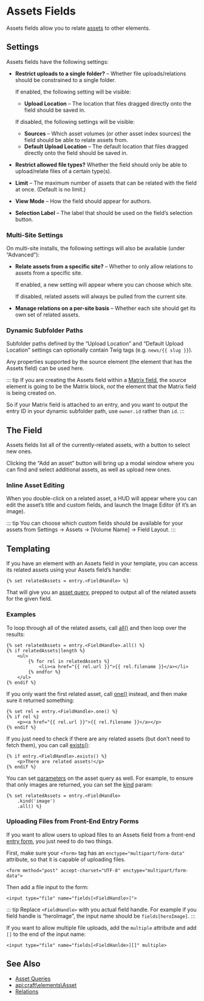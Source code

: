 # Assets Fields

Assets fields allow you to relate [assets](assets.md) to other elements.

## Settings

Assets fields have the following settings:

- **Restrict uploads to a single folder?** – Whether file uploads/relations should be constrained to a single folder.

  If enabled, the following setting will be visible:

  - **Upload Location** – The location that files dragged directly onto the field should be saved in.

  If disabled, the following settings will be visible:

  - **Sources** – Which asset volumes (or other asset index sources) the field should be able to relate assets from.
  - **Default Upload Location** – The default location that files dragged directly onto the field should be saved in.

- **Restrict allowed file types?** Whether the field should only be able to upload/relate files of a certain type(s).
- **Limit** – The maximum number of assets that can be related with the field at once. (Default is no limit.)
- **View Mode** – How the field should appear for authors.
- **Selection Label** – The label that should be used on the field’s selection button.

### Multi-Site Settings

On multi-site installs, the following settings will also be available (under “Advanced”):

- **Relate assets from a specific site?** – Whether to only allow relations to assets from a specific site.

  If enabled, a new setting will appear where you can choose which site.

  If disabled, related assets will always be pulled from the current site.

- **Manage relations on a per-site basis** – Whether each site should get its own set of related assets.

### Dynamic Subfolder Paths

Subfolder paths defined by the “Upload Location” and “Default Upload Location” settings can optionally contain Twig tags (e.g. `news/{{ slug }}`).

Any properties supported by the source element (the element that has the Assets field) can be used here.

::: tip
If you are creating the Assets field within a [Matrix field](matrix-fields.md), the source element is going to be the Matrix block, _not_ the element that the Matrix field is being created on.

So if your Matrix field is attached to an entry, and you want to output the entry ID in your dynamic subfolder path, use `owner.id` rather than `id`.
:::

## The Field

Assets fields list all of the currently-related assets, with a button to select new ones.

Clicking the “Add an asset” button will bring up a modal window where you can find and select additional assets, as well as upload new ones.

### Inline Asset Editing

When you double-click on a related asset, a HUD will appear where you can edit the asset’s title and custom fields, and launch the Image Editor (if it’s an image).

::: tip
You can choose which custom fields should be available for your assets from Settings → Assets → [Volume Name] → Field Layout.
:::

## Templating

If you have an element with an Assets field in your template, you can access its related assets using your Assets field’s handle:

```twig
{% set relatedAssets = entry.<FieldHandle> %}
```

That will give you an [asset query](dev/element-queries/asset-queries.md), prepped to output all of the related assets for the given field.

### Examples

To loop through all of the related assets, call [all()](api:craft\db\Query::all()) and then loop over the results:

```twig
{% set relatedAssets = entry.<FieldHandle>.all() %}
{% if relatedAssets|length %}
    <ul>
        {% for rel in relatedAssets %}
            <li><a href="{{ rel.url }}">{{ rel.filename }}</a></li>
        {% endfor %}
    </ul>
{% endif %}
```

If you only want the first related asset, call [one()](api:craft\db\Query::one()) instead, and then make sure it returned something:

```twig
{% set rel = entry.<FieldHandle>.one() %}
{% if rel %}
    <p><a href="{{ rel.url }}">{{ rel.filename }}</a></p>
{% endif %}
```

If you just need to check if there are any related assets (but don’t need to fetch them), you can call [exists()](api:craft\db\Query::exists()):

```twig
{% if entry.<FieldHandle>.exists() %}
    <p>There are related assets!</p>
{% endif %}
```

You can set [parameters](dev/element-queries/asset-queries.md#parameters) on the asset query as well. For example, to ensure that only images are returned, you can set the [kind](dev/element-queries/asset-queries.md#kind) param:

```twig
{% set relatedAssets = entry.<FieldHandle>
    .kind('image')
    .all() %}
```

### Uploading Files from Front-End Entry Forms

If you want to allow users to upload files to an Assets field from a front-end [entry form](dev/examples/entry-form.md), you just need to do two things.

First, make sure your `<form>` tag has an `enctype="multipart/form-data"` attribute, so that it is capable of uploading files.

```markup
<form method="post" accept-charset="UTF-8" enctype="multipart/form-data">
```

Then add a file input to the form:

```markup
<input type="file" name="fields[<FieldHandle>]">
```

::: tip
Replace `<FieldHandle>` with you actual field handle. For example if you field handle is “heroImage”, the input name should be `fields[heroImage]`.
:::

If you want to allow multiple file uploads, add the `multiple` attribute and add `[]` to the end of the input name:

```markup
<input type="file" name="fields[<FieldHanlde>][]" multiple>
```

## See Also

* [Asset Queries](dev/element-queries/asset-queries.md)
* <api:craft\elements\Asset>
* [Relations](relations.md)
